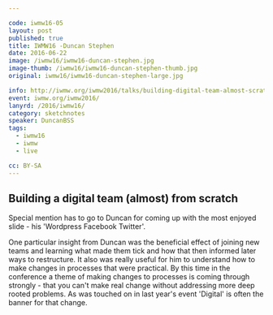 ```yaml
---

code: iwmw16-05
layout: post
published: true
title: IWMW16 -Duncan Stephen 
date: 2016-06-22
image: /iwmw16/iwmw16-duncan-stephen.jpg
image-thumb: /iwmw16/iwmw16-duncan-stephen-thumb.jpg
original: iwmw16/iwmw16-duncan-stephen-large.jpg

info: http://iwmw.org/iwmw2016/talks/building-digital-team-almost-scratch/
event: iwmw.org/iwmw2016/
lanyrd: /2016/iwmw16/
category: sketchnotes
speaker: DuncanBSS
tags:
  - iwmw16
  - iwmw
  - live

cc: BY-SA
---
```




## Building a digital team (almost) from scratch ##

Special mention has to go to Duncan for coming up with the most enjoyed slide - his 'Wordpress Facebook Twitter'.

One particular insight from Duncan was the beneficial effect of joining new teams and learning what made them tick and how that then informed later ways to restructure. It also was really useful for him to understand how to make changes in processes that were practical. By this time in the conference a theme of making changes to processes is coming through strongly - that you can't make real change without addressing more deep rooted problems. As was touched on in last year's event 'Digital' is often the banner for that change.
